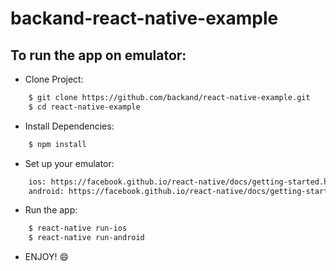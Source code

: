 backand-react-native-example
===

## To run the app on emulator:
- Clone Project:
```bash
    $ git clone https://github.com/backand/react-native-example.git
    $ cd react-native-example
```   
- Install Dependencies:
```bash
    $ npm install
```  
- Set up your emulator:  
```bash
    ios: https://facebook.github.io/react-native/docs/getting-started.html#xcode (install xcode)  
	android: https://facebook.github.io/react-native/docs/getting-started.html#4-set-up-your-android-virtual-device (install Android Studio and run avd)
```  
- Run the app:
```bash
    $ react-native run-ios 
	$ react-native run-android
```  
- ENJOY! :smile:
